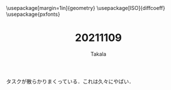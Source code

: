 ﻿---
title: 20211109
yesterday: 20211108
tomorrow: 20211110
days: 683
author: Takala
header-includes:
  - \usepackage[margin=1in]{geometry}
  - \usepackage[ISO]{diffcoeff}
  - \usepackage{pxfonts}
---



タスクが散らかりまくっている．これは久々にやばい．

